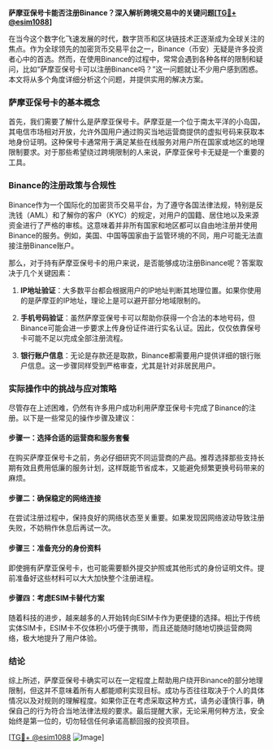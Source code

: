 **萨摩亚保号卡能否注册Binance？深入解析跨境交易中的关键问题[[TG💪+ @esim1088](https://t.me/s/esim1088)]**

在当今这个数字化飞速发展的时代，数字货币和区块链技术正逐渐成为全球关注的焦点。作为全球领先的加密货币交易平台之一，Binance（币安）无疑是许多投资者心中的首选。然而，在使用Binance的过程中，常常会遇到各种各样的限制和疑问，比如“萨摩亚保号卡可以注册Binance吗？”这一问题就让不少用户感到困惑。本文将从多个角度详细分析这个问题，并提供实用的解决方案。

### 萨摩亚保号卡的基本概念

首先，我们需要了解什么是萨摩亚保号卡。萨摩亚是一个位于南太平洋的小岛国，其电信市场相对开放，允许外国用户通过购买当地运营商提供的虚拟号码来获取本地身份证明。这种保号卡通常用于满足某些在线服务对用户所在国家或地区的地理限制要求。对于那些希望绕过跨境限制的人来说，萨摩亚保号卡无疑是一个重要的工具。

### Binance的注册政策与合规性

Binance作为一个国际化的加密货币交易平台，为了遵守各国法律法规，特别是反洗钱（AML）和了解你的客户（KYC）的规定，对用户的国籍、居住地以及来源资金进行了严格的审核。这意味着并非所有国家和地区都可以自由地注册并使用Binance的服务。例如，美国、中国等国家由于监管环境的不同，用户可能无法直接注册Binance账户。

那么，对于持有萨摩亚保号卡的用户来说，是否能够成功注册Binance呢？答案取决于几个关键因素：

1. **IP地址验证**：大多数平台都会根据用户的IP地址判断其地理位置。如果你使用的是萨摩亚的IP地址，理论上是可以避开部分地域限制的。
   
2. **手机号码验证**：虽然萨摩亚保号卡可以帮助你获得一个合法的本地号码，但Binance可能会进一步要求上传身份证件进行实名认证。因此，仅仅依靠保号卡可能不足以完成全部注册流程。

3. **银行账户信息**：无论是存款还是取款，Binance都需要用户提供详细的银行账户信息。这一步骤同样受到严格审查，尤其是针对非居民用户。

### 实际操作中的挑战与应对策略

尽管存在上述困难，仍然有许多用户成功利用萨摩亚保号卡完成了Binance的注册。以下是一些常见的操作步骤及建议：

#### 步骤一：选择合适的运营商和服务套餐
在购买萨摩亚保号卡之前，务必仔细研究不同运营商的产品。推荐选择那些支持长期有效且费用低廉的服务计划，这样既能节省成本，又能避免频繁更换号码带来的麻烦。

#### 步骤二：确保稳定的网络连接
在尝试注册过程中，保持良好的网络状态至关重要。如果发现因网络波动导致注册失败，不妨稍作休息后再试一次。

#### 步骤三：准备充分的身份资料
即使拥有萨摩亚保号卡，也可能需要额外提交护照或其他形式的身份证明文件。提前准备好这些材料可以大大加快整个注册进程。

#### 步骤四：考虑ESIM卡替代方案
随着科技的进步，越来越多的人开始转向ESIM卡作为更便捷的选择。相比于传统实体SIM卡，ESIM卡不仅体积小巧便于携带，而且还能随时随地切换运营商网络，极大地提升了用户体验。

### 结论

综上所述，萨摩亚保号卡确实可以在一定程度上帮助用户绕开Binance的部分地理限制，但这并不意味着所有人都能顺利实现目标。成功与否往往取决于个人的具体情况以及对规则的理解程度。如果你正在考虑采取这种方式，请务必谨慎行事，确保自己的行为符合当地法律法规的要求。最后提醒大家，无论采用何种方法，安全始终是第一位的，切勿轻信任何承诺高额回报的投资项目。

[[TG💪+ @esim1088](https://t.me/s/esim1088) ![Image](https://i.postimg.cc/4NQfJmqS/Snipaste-2025-05-13-00-14-12.png)]
